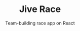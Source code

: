 ---
layout: default
modal-id: 5
img: jive-race.png
img-alt: Jive Race is a race app on React and the Jive Race API
title: Jive Race
subtitle: Team-building race app on React
description: Jive Race is built on the Jive Race API. Users can register for races and create and build teams of runners.
project-date: still in development
framework: React, AWS
repository: jive-race
link: https://github.com/jestann/jive-race 
---